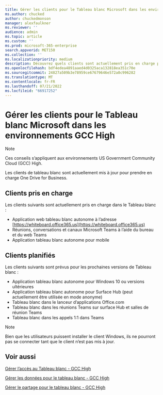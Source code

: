 ```yaml
---
title: Gérer les clients pour le Tableau blanc Microsoft dans les environnements GCC High
ms.author: chucked
author: chuckedmonson
manager: alexfaulkner
ms.reviewer: ''
audience: admin
ms.topic: article
ms.custom: ''
ms.prod: microsoft-365-enterprise
search.appverid: MET150
ms.collection: ''
ms.localizationpriority: medium
description: Découvrez quels clients sont actuellement pris en charge pour le Tableau blanc.
ms.openlocfilehash: bdf4edea4891aaed4d0325aca132818ea351c70e
ms.sourcegitcommit: 24827a509b3e78959ce67679646e572a0c996282
ms.translationtype: MT
ms.contentlocale: fr-FR
ms.lasthandoff: 07/21/2022
ms.locfileid: "66917252"
---
```

# <a name="manage-clients-for-microsoft-whiteboard-in-gcc-high-environments"></a>Gérer les clients pour le Tableau blanc Microsoft dans les environnements GCC High

>[!NOTE]
> Ces conseils s’appliquent aux environnements US Government Community Cloud (GCC) High.

Les clients de tableau blanc sont actuellement mis à jour pour prendre en charge One Drive for Business.

## <a name="clients-supported"></a>Clients pris en charge

Les clients suivants sont actuellement pris en charge dans le Tableau blanc :

- Application web tableau blanc autonome à l’adresse [https://whiteboard.office365.us](https://whiteboard.office365.us)
- Réunions, conversations et canaux Microsoft Teams à l’aide du bureau et du web Teams
- Application tableau blanc autonome pour mobile

## <a name="clients-planned"></a>Clients planifiés

Les clients suivants sont prévus pour les prochaines versions de Tableau blanc :

- Application tableau blanc autonome pour Windows 10 ou versions ultérieures
- Application tableau blanc autonome pour Surface Hub (peut actuellement être utilisée en mode anonyme)
- Tableau blanc dans le lanceur d’applications Office.com
- Tableau blanc dans les réunions Teams sur surface Hub et salles de réunion Teams
- Tableau blanc dans les appels 1:1 dans Teams

>[!NOTE]
> Bien que les utilisateurs puissent installer le client Windows, ils ne pourront pas se connecter tant que le client n’est pas mis à jour.

## <a name="see-also"></a>Voir aussi

[Gérer l’accès au Tableau blanc - GCC High](manage-whiteboard-access-gcc-high.md)

[Gérer les données pour le tableau blanc - GCC High](manage-data-gcc-high.md)

[Gérer le partage pour le tableau blanc - GCC High](manage-sharing-gcc-high.md)